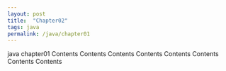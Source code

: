 ```yaml
---
layout: post
title:  "Chapter02"
tags: java
permalink: /java/chapter01
---
```



java chapter01
Contents
Contents
Contents
Contents
Contents
Contents
Contents
Contents
